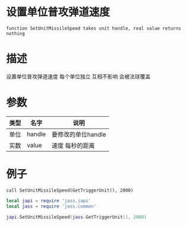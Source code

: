 
# 设置单位普攻弹道速度
```jass
function SetUnitMissileSpeed takes unit handle, real value returns nothing
```
# 描述
设置单位普攻弹道速度 每个单位独立 互相不影响  会被法球覆盖
# 参数
类型|名字|说明
--|--|--
单位|handle|要修改的单位handle
实数|value|速度 每秒的距离 


# 例子

```jass
call SetUnitMissileSpeed(GetTriggerUnit(), 2000)

```

```lua
local japi = require 'jass.japi'
local jass = require 'jass.common'

japi.SetUnitMissileSpeed(jass.GetTriggerUnit(), 2000)

```

